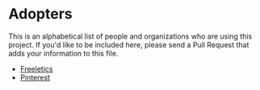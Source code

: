 # Adopters

This is an alphabetical list of people and organizations who are using this
project. If you'd like to be included here, please send a Pull Request that
adds your information to this file.

- [Freeletics](https://www.freeletics.com)
- [Pinterest](https://www.pinterest.com/)
